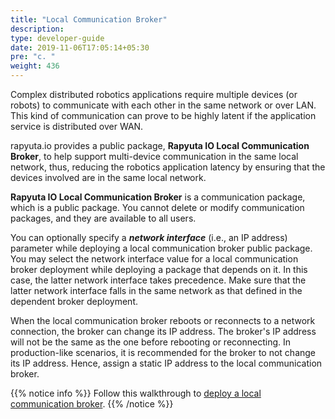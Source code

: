 ```yaml
---
title: "Local Communication Broker"
description:
type: developer-guide
date: 2019-11-06T17:05:14+05:30
pre: "c. "
weight: 436
---
```

Complex distributed robotics applications require multiple devices
(or robots) to communicate with each other in the same network or
over LAN. This kind of communication can prove to be highly latent
if the application service is distributed over WAN.

rapyuta.io provides a public package, **Rapyuta IO Local Communication
Broker**, to help support multi-device communication in the same
local network, thus, reducing the robotics application latency
by ensuring that the devices involved are in the same local
network.

**Rapyuta IO Local Communication Broker** is a communication package,
which is a public package.
You cannot delete or modify communication packages, and they are
available to all users.

You can optionally specify a ***network interface*** (i.e., an IP address)
parameter while deploying a local communication broker public package.
You may select the network interface value for a local communication
broker deployment while deploying a package that depends on it.
In this case, the latter network interface
takes precedence. Make sure that the latter network interface falls in
the same network as that defined in the dependent broker deployment.

When the local communication broker reboots or reconnects to a
network connection, the broker can change its
IP address. The broker's IP address will not be the same as the one
before rebooting or reconnecting. In production-like scenarios, it is
recommended for the broker to not change its IP address. Hence, assign
a static IP address to the local communication broker.

{{% notice info %}}
Follow this walkthrough to
[deploy a local communication broker](/build-solutions/sample-walkthroughs/local-communication/).
{{% /notice %}}